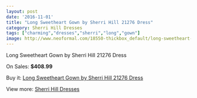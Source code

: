 ```yaml
---
layout: post
date: '2016-11-01'
title: "Long Sweetheart Gown by Sherri Hill 21276 Dress"
category: Sherri Hill Dresses
tags: ["charming","dresses","sherri","long","gown"]
image: http://www.neoformal.com/18550-thickbox_default/long-sweetheart-gown-by-sherri-hill-21276-dress.jpg
---
```

Long Sweetheart Gown by Sherri Hill 21276 Dress

On Sales: **$408.99**
<a href="https://www.neoformal.com/en/sherri-hill-dresses-2014/5934-long-sweetheart-gown-by-sherri-hill-21276-dress.html"><amp-img layout="responsive" width="600" height="600" src="//www.neoformal.com/18550-thickbox_default/long-sweetheart-gown-by-sherri-hill-21276-dress.jpg" alt="Long Sweetheart Gown by Sherri Hill 21276 Dress 0" /></a>
<a href="https://www.neoformal.com/en/sherri-hill-dresses-2014/5934-long-sweetheart-gown-by-sherri-hill-21276-dress.html"><amp-img layout="responsive" width="600" height="600" src="//www.neoformal.com/18551-thickbox_default/long-sweetheart-gown-by-sherri-hill-21276-dress.jpg" alt="Long Sweetheart Gown by Sherri Hill 21276 Dress 1" /></a>
<a href="https://www.neoformal.com/en/sherri-hill-dresses-2014/5934-long-sweetheart-gown-by-sherri-hill-21276-dress.html"><amp-img layout="responsive" width="600" height="600" src="//www.neoformal.com/18552-thickbox_default/long-sweetheart-gown-by-sherri-hill-21276-dress.jpg" alt="Long Sweetheart Gown by Sherri Hill 21276 Dress 2" /></a>
<a href="https://www.neoformal.com/en/sherri-hill-dresses-2014/5934-long-sweetheart-gown-by-sherri-hill-21276-dress.html"><amp-img layout="responsive" width="600" height="600" src="//www.neoformal.com/18553-thickbox_default/long-sweetheart-gown-by-sherri-hill-21276-dress.jpg" alt="Long Sweetheart Gown by Sherri Hill 21276 Dress 3" /></a>

Buy it: [Long Sweetheart Gown by Sherri Hill 21276 Dress](https://www.neoformal.com/en/sherri-hill-dresses-2014/5934-long-sweetheart-gown-by-sherri-hill-21276-dress.html "Long Sweetheart Gown by Sherri Hill 21276 Dress")

View more: [Sherri Hill Dresses](https://www.neoformal.com/en/73-sherri-hill-dresses-2014 "Sherri Hill Dresses")